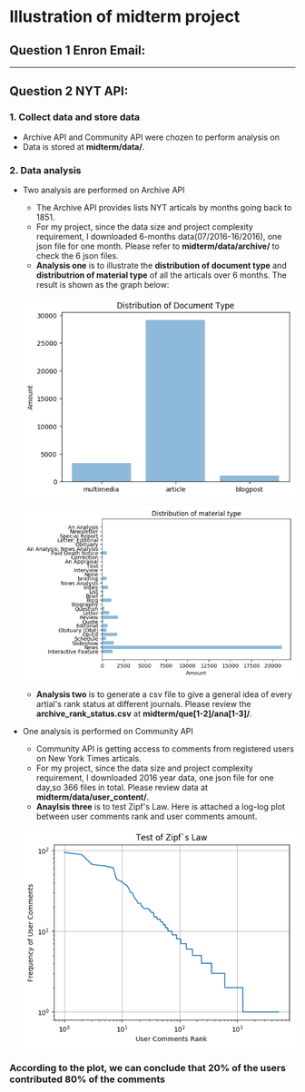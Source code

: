 # Illustration of midterm project
## Question 1 Enron Email:
---
## Question 2 NYT API:
### 1. Collect data and store data
- Archive API and Community API were chozen to perform analysis on
- Data is stored at **midterm/data/**.

### 2. Data analysis
- Two analysis are performed on Archive API
  * The Archive API provides lists NYT articals by months going back to 1851.
  * For my project, since the data size and project complexity requirement, I downloaded 6-months data(07/2016-16/2016), one json file for one month. Please refer to **midterm/data/archive/** to check the 6 json files.
  * **Analysis one** is to illustrate the **distribution of document type** and **distributrion of material type** of all the articals over 6 months. The result is shown as the graph below:
  
  !['distribution of doctype'](/midterm/que[1-2]/ana[1-3]/document_type.png)
  
  
  !['distribution of materialtype'](/midterm/que[1-2]/ana[1-3]/material_type.png)
  
  * **Analysis two** is to generate a csv file to give a general idea of every artial's rank status at different journals. Please review the **archive_rank_status.csv** at **midterm/que[1-2]/ana[1-3]/**.
- One analysis is performed on Community API
  * Community API is getting access to comments from registered users on New York Times articals.
  * For my project, since the data size and project complexity requirement, I downloaded 2016 year data, one json file for one day,so 366 files in total. Please review data at **midterm/data/user_content/**.
  * **Anaylsis three** is to test Zipf's Law. Here is attached a log-log plot between user comments rank and user comments amount.
  
  
   !['Zipf's Law'](/midterm/que[1-2]/ana[1-3]/Zipf`s_Law.png)
   
### **According to the plot, we can conclude that 20% of the users contributed 80% of the comments**
  
  


